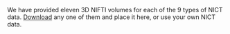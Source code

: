 We have provided eleven 3D NIFTI volumes for each of the 9 types of NICT data. [Download](https://seunic-my.sharepoint.cn/:f:/g/personal/220232198_seu_edu_cn/EoXbDCJ9XYBKhzx72KVfWWQBGeFWqbIzT0MJWUXYOSB1Ag?e=I7Xh0f)   any one of them and place it here, or use your own NICT data.